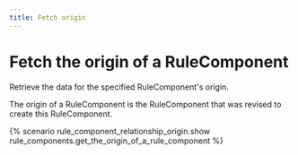 ```yaml
---
title: Fetch origin
---
```


# Fetch the origin of a RuleComponent

Retrieve the data for the specified RuleComponent's origin.

The origin of a RuleComponent is the RuleComponent that was revised to create
this RuleComponent.

{% scenario rule_component_relationship_origin.show rule_components.get_the_origin_of_a_rule_component %}
